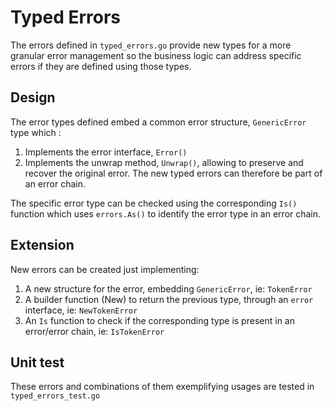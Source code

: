 # Typed Errors

The errors defined in `typed_errors.go` provide new types for a more granular error management so the business logic can address specific errors if they are defined using those types.

## Design

The error types defined embed a common error structure, `GenericError` type which :

1. Implements the error interface, `Error()`
2. Implements the unwrap method, `Unwrap()`, allowing to preserve and recover the original error. The new typed errors can therefore be part of an error chain.

The specific error type can be checked using the corresponding `Is()` function which uses `errors.As()` to identify the error type in an error chain.

## Extension

New errors can be created just implementing:

1. A new structure for the error, embedding `GenericError`, ie: `TokenError`
2. A builder function (New) to return the previous type, through an `error` interface, ie: `NewTokenError`
3. An `Is` function to check if the corresponding type is present in an error/error chain, ie: `IsTokenError`

## Unit test

These errors and combinations of them exemplifying usages are tested in `typed_errors_test.go`
